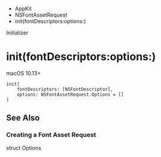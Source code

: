 

- AppKit
- NSFontAssetRequest
-  init(fontDescriptors:options:) 

Initializer

# init(fontDescriptors:options:)

macOS 10.13+

``` source
init(
    fontDescriptors: [NSFontDescriptor],
    options: NSFontAssetRequest.Options = []
)
```

## See Also

### Creating a Font Asset Request

struct Options

